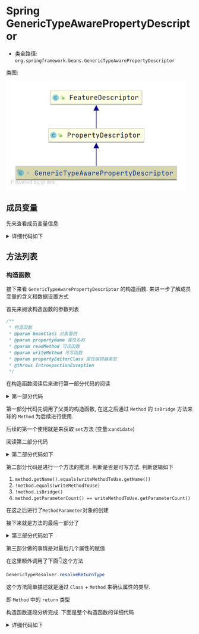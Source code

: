 # Spring GenericTypeAwarePropertyDescriptor
- 类全路径: `org.springframework.beans.GenericTypeAwarePropertyDescriptor`



类图:

![GenericTypeAwarePropertyDescriptor](./images/GenericTypeAwarePropertyDescriptor.png)





## 成员变量



先来查看成员变量信息

<details>
<summary>详细代码如下</summary>

```java
final class GenericTypeAwarePropertyDescriptor extends PropertyDescriptor {
   /**
    * 类型
    */
   private final Class<?> beanClass;

   /**
    * 可读方法
    */
   @Nullable
   private final Method readMethod;

   /**
    * 可写方法
    */
   @Nullable
   private final Method writeMethod;

   /**
    * 属性编辑器类型
    */
   private final Class<?> propertyEditorClass;

   /**
    * 可能的可写方法
    */
   @Nullable
   private volatile Set<Method> ambiguousWriteMethods;

   /**
    * 可写方法的参数
    */
   @Nullable
   private MethodParameter writeMethodParameter;

   /**
    * 属性类型
    */
   @Nullable
   private Class<?> propertyType;
}
```





</details>



## 方法列表

### 构造函数

接下来看 `GenericTypeAwarePropertyDescriptor` 的构造函数. 来进一步了解成员变量的含义和数据设置方式





首先来阅读构造函数的参数列表



```java
/**
 * 构造函数
 * @param beanClass 对象蕾西
 * @param propertyName 属性名称
 * @param readMethod 可读函数
 * @param writeMethod 可写函数
 * @param propertyEditorClass 属性编辑器类型
 * @throws IntrospectionException
 */
```





在构造函数阅读后来进行第一部分代码的阅读

<details>
<summary>第一部分代码</summary>

```java
super(propertyName, null, null);
this.beanClass = beanClass;

// 计算可读方法
Method readMethodToUse = (readMethod != null ? BridgeMethodResolver.findBridgedMethod(readMethod) : null);
// 计算可写方法
Method writeMethodToUse = (writeMethod != null ? BridgeMethodResolver.findBridgedMethod(writeMethod) : null);
if (writeMethodToUse == null && readMethodToUse != null) {
   // Fallback: Original JavaBeans introspection might not have found matching setter
   // method due to lack of bridge method resolution, in case of the getter using a
   // covariant return type whereas the setter is defined for the concrete property type.
   // 获取方法
   // 获取set 方法
   Method candidate = ClassUtils.getMethodIfAvailable(
         this.beanClass, "set" + StringUtils.capitalize(getName()), (Class<?>[]) null);
   if (candidate != null && candidate.getParameterCount() == 1) {
      writeMethodToUse = candidate;
   }
}
```

</details>



第一部分代码先调用了父类的构造函数, 在这之后通过 `Method` 的 `isBridge` 方法来球的 `Method` 为后续进行使用. 

后续的第一个使用就是来获取 `set`方法 (变量:`candidate`)







阅读第二部分代码



<details>
<summary>第二部分代码如下</summary>

```java
if (this.writeMethod != null) {
   if (this.readMethod == null) {
      // Write method not matched against read method: potentially ambiguous through
      // several overloaded variants, in which case an arbitrary winner has been chosen
      // by the JDK's JavaBeans Introspector...
      Set<Method> ambiguousCandidates = new HashSet<>();
      // 方法推测 , 满足下面要求的就可能是 可写方法
      for (Method method : beanClass.getMethods()) {
         if (method.getName().equals(writeMethodToUse.getName()) &&
               !method.equals(writeMethodToUse) && !method.isBridge() &&
               method.getParameterCount() == writeMethodToUse.getParameterCount()) {
            ambiguousCandidates.add(method);
         }
      }
      if (!ambiguousCandidates.isEmpty()) {
         // 赋值
         this.ambiguousWriteMethods = ambiguousCandidates;
      }
   }
   // 构造可写函数的参数对象
   this.writeMethodParameter = new MethodParameter(this.writeMethod, 0).withContainingClass(this.beanClass);
}
```

</details>



第二部分代码是进行一个方法的推测. 判断是否是可写方法. 判断逻辑如下

1. `method.getName().equals(writeMethodToUse.getName())`
2. `!method.equals(writeMethodToUse)`
3. `!method.isBridge()`
4. `method.getParameterCount() == writeMethodToUse.getParameterCount()`



在这之后进行了`MethodParameter`对象的创建





接下来就是方法的最后一部分了

<details>
<summary>第三部分代码如下</summary>

```java
if (this.readMethod != null) {
   // 属性类型的计算
   // 计算方式: 通过 class 中寻找 method , 将 找到的 method 的返回值作为结果
   this.propertyType = GenericTypeResolver.resolveReturnType(this.readMethod, this.beanClass);
}
else if (this.writeMethodParameter != null) {
   // 获取参数类型
   this.propertyType = this.writeMethodParameter.getParameterType();
}

// 属性编辑器类型赋值
this.propertyEditorClass = propertyEditorClass;
```



</details>



第三部分做的事情是对最后几个属性的赋值

在这里额外调用了下面👇这个方法

```java
GenericTypeResolver.resolveReturnType
```



这个方法简单描述就是通过 `Class` + `Method` 来确认属性的类型. 

即 `Method` 中的 `return` 类型





构造函数逐段分析完成. 下面是整个构造函数的详细代码



<details>
<summary>详细代码如下</summary>



```java
/**
 * 构造函数
 * @param beanClass 对象蕾西
 * @param propertyName 属性名称
 * @param readMethod 可读函数
 * @param writeMethod 可写函数
 * @param propertyEditorClass 属性编辑器类型
 * @throws IntrospectionException
 */
public GenericTypeAwarePropertyDescriptor(Class<?> beanClass, String propertyName,
      @Nullable Method readMethod, @Nullable Method writeMethod, Class<?> propertyEditorClass)
      throws IntrospectionException {

   super(propertyName, null, null);
   this.beanClass = beanClass;

   // 计算可读方法
   Method readMethodToUse = (readMethod != null ? BridgeMethodResolver.findBridgedMethod(readMethod) : null);
   // 计算可写方法
   Method writeMethodToUse = (writeMethod != null ? BridgeMethodResolver.findBridgedMethod(writeMethod) : null);
   if (writeMethodToUse == null && readMethodToUse != null) {
      // Fallback: Original JavaBeans introspection might not have found matching setter
      // method due to lack of bridge method resolution, in case of the getter using a
      // covariant return type whereas the setter is defined for the concrete property type.
      // 获取方法
      // 获取set 方法
      Method candidate = ClassUtils.getMethodIfAvailable(
            this.beanClass, "set" + StringUtils.capitalize(getName()), (Class<?>[]) null);
      if (candidate != null && candidate.getParameterCount() == 1) {
         writeMethodToUse = candidate;
      }
   }
   this.readMethod = readMethodToUse;
   this.writeMethod = writeMethodToUse;

   if (this.writeMethod != null) {
      if (this.readMethod == null) {
         // Write method not matched against read method: potentially ambiguous through
         // several overloaded variants, in which case an arbitrary winner has been chosen
         // by the JDK's JavaBeans Introspector...
         Set<Method> ambiguousCandidates = new HashSet<>();
         // 方法推测 , 满足下面要求的就可能是 可写方法
         for (Method method : beanClass.getMethods()) {
            if (method.getName().equals(writeMethodToUse.getName()) &&
                  !method.equals(writeMethodToUse) && !method.isBridge() &&
                  method.getParameterCount() == writeMethodToUse.getParameterCount()) {
               ambiguousCandidates.add(method);
            }
         }
         if (!ambiguousCandidates.isEmpty()) {
            // 赋值
            this.ambiguousWriteMethods = ambiguousCandidates;
         }
      }
      // 构造可写函数的参数对象
      this.writeMethodParameter = new MethodParameter(this.writeMethod, 0).withContainingClass(this.beanClass);
   }

   if (this.readMethod != null) {
      // 属性类型的计算
      // 计算方式: 通过 class 中寻找 method , 将 找到的 method 的返回值作为结果
      this.propertyType = GenericTypeResolver.resolveReturnType(this.readMethod, this.beanClass);
   }
   else if (this.writeMethodParameter != null) {
      // 获取参数类型
      this.propertyType = this.writeMethodParameter.getParameterType();
   }

   // 属性编辑器类型赋值
   this.propertyEditorClass = propertyEditorClass;
}
```

</details>









